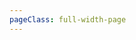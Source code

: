 ```yaml
---
pageClass: full-width-page
---
```

<script setup>
import { ref } from 'vue';
import dataProduct from '@/data/json/塔.json';
import { dataMap } from '../../.vitepress/theme/data-index.js';
import HordeFAQ from '@/text/horde-faq.md';


// 定义所有表格的信息，用于循环创建内容和导航
const tables = [
  // {
  //   id: 'tower-table',         // 用作锚点的唯一ID
  //   title: '塔',    // 表格的标题
  //   data: dataProduct,           // 绑定的数据
  // },
  {
    id: 'modules-horde-upgradePrestige-table',
    title: '声望升级',
    data: dataMap['modules/horde/upgradePrestige']
  },
  // {
  //   id: 'modules-horde-upgradePremium-table',
  //   title: '高级升级',
  //   data: dataMap['modules/horde/upgradePremium']
  // },
  {
    id: 'modules-horde-upgrade2-table',
    title: '升级-战斗通行证',
    data: dataMap['modules/horde/upgrade2']
  },
  // {
  //   id: 'modules-horde-trinket-table',
  //   title: '饰品',
  //   data: dataMap['modules/horde/trinket']
  // },
  {
    id: 'modules-horde-tower-table',
    title: '塔',
    data: dataMap['modules/horde/tower']
  },
  // {
  //   id: 'modules-horde-relic-table',
  //   title: '圣遗物',
  //   data: dataMap['modules/horde/relic']
  // },
  {
    id: 'modules-horde-heirloom-table',
    title: '传家宝',
    data: dataMap['modules/horde/heirloom']
  },
  // {
  //   id: 'modules-horde-card-table',
  //   title: '卡牌',
  //   data: dataMap['modules/horde/card']
  // },
  // {
  //   id: 'modules-horde-battlePass-table',
  //   title: '战斗通行证',
  //   data: dataMap['modules/horde/battlePass']
  // },
  {
    id: 'modules-horde-achievement-table',
    title: '成就',
    data: dataMap['modules/horde/achievement']
  },

];

const activeTableId = ref('');

const handleToggle = (tableId) => {
  activeTableId.value = activeTableId.value === tableId ? '' : tableId;
};

</script>

<TwoSectionsLayout>
  <template #data-section>
      <CollapsibleTable
      v-for="table in tables"
      :key="table.id"
      :id="table.id"
      :title="table.title"
      :data="table.data"
      :active-id="activeTableId"
      @toggle="handleToggle"
    />
    <template #notes>
          <div v-if="tableInfo.id === 'rareearth-table'">
            <ul>
              <li>注：x为当前层数</li>
              <li>击碎时，获得2倍稀土，保持1秒击碎1次相当于+14.2层效率</li>
            </ul>
          </div>
          </te
  </template>

  <template #faq-section>
    <HordeFAQ />
  </template>

</TwoSectionsLayout>

